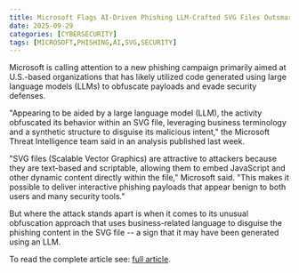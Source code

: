 ```yaml
---
title: Microsoft Flags AI-Driven Phishing LLM-Crafted SVG Files Outsmart Email Security
date: 2025-09-29
categories: [CYBERSECURITY]
tags: [MICROSOFT,PHISHING,AI,SVG,SECURITY]
---
```


Microsoft is calling attention to a new phishing campaign primarily aimed at U.S.-based organizations that has likely utilized code generated using large language models (LLMs) to obfuscate payloads and evade security defenses.

"Appearing to be aided by a large language model (LLM), the activity obfuscated its behavior within an SVG file, leveraging business terminology and a synthetic structure to disguise its malicious intent," the Microsoft Threat Intelligence team said in an analysis published last week.

"SVG files (Scalable Vector Graphics) are attractive to attackers because they are text-based and scriptable, allowing them to embed JavaScript and other dynamic content directly within the file," Microsoft said. "This makes it possible to deliver interactive phishing payloads that appear benign to both users and many security tools."

But where the attack stands apart is when it comes to its unusual obfuscation approach that uses business-related language to disguise the phishing content in the SVG file -- a sign that it may have been generated using an LLM.

To read the complete article see: [full article](https://thehackernews.com/2025/09/microsoft-flags-ai-driven-phishing-llm.html).